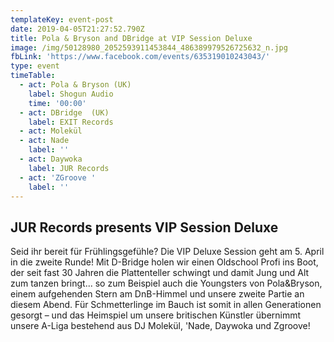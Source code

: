 ```yaml
---
templateKey: event-post
date: 2019-04-05T21:27:52.790Z
title: Pola & Bryson and DBridge at VIP Session Deluxe
image: /img/50128980_2052593911453844_486389979526725632_n.jpg
fbLink: 'https://www.facebook.com/events/635319010243043/'
type: event
timeTable:
  - act: Pola & Bryson (UK)
    label: Shogun Audio
    time: '00:00'
  - act: DBridge  (UK)
    label: EXIT Records
  - act: Molekül
  - act: Nade
    label: ''
  - act: Daywoka
    label: JUR Records
  - act: 'ZGroove '
    label: ''
---
```

## JUR Records presents VIP Session Deluxe

Seid ihr bereit für Frühlingsgefühle? Die VIP Deluxe Session geht am 5. April in die zweite Runde! Mit D-Bridge holen wir einen Oldschool Profi ins Boot, der seit fast 30 Jahren die Plattenteller schwingt und damit Jung und Alt zum tanzen bringt... so zum Beispiel auch die Youngsters von Pola&Bryson, einem aufgehenden Stern am DnB-Himmel und unsere zweite Partie an diesem Abend. Für Schmetterlinge im Bauch ist somit in allen Generationen gesorgt – und das Heimspiel um unsere britischen Künstler übernimmt unsere A-Liga bestehend aus DJ Molekül, 'Nade, Daywoka und Zgroove!
